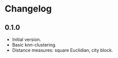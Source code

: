 # Changelog

## 0.1.0

- Initial version.
- Basic knn-clustering.
- Distance measures: square Euclidian, city block.
